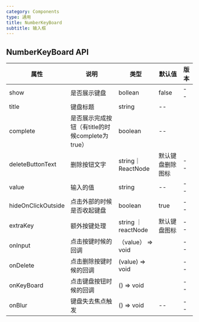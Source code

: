 ```yaml
---
category: Components
type: 通用
title: NumberKeyBoard
subtitle: 输入框
---
```


## NumberKeyBoard API
| 属性 | 说明 | 类型 | 默认值 | 版本 |
| --- | --- | --- | --- | --- |
|show|是否展示键盘|bollean|false|--|
|title|键盘标题|string|--||
|complete|是否展示完成按钮（有title的时候complete为true）| boolean|--| |
|deleteButtonText|删除按钮文字|string｜ReactNode| 默认键盘删除图标 |--|
|value|输入的值|string|--|--|
|hideOnClickOutside|点击外部的时候是否收起键盘|boolean|true|--|
|extraKey|额外按键处理|string ｜reactNode | 默认键盘图标|--|
|onInput|点击按键时候的回调|（value） => void | | --|
|onDelete|点击删除按键时候的回调| (value) => void | | --|
|onKeyBoard| 点击键盘按钮时候的回调| () => void||--|
|onBlur|键盘失去焦点触发|() => void | --| --|